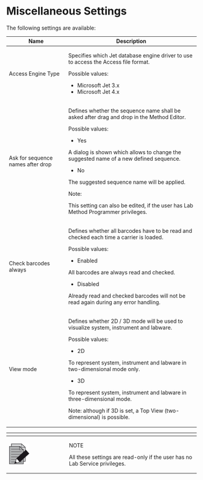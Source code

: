 # Miscellaneous Settings

The following settings are available:

&#x20;

| Name                              | Description                                                                                                                                                                                                                                                                                                                                                                                                                            |
| --------------------------------- | -------------------------------------------------------------------------------------------------------------------------------------------------------------------------------------------------------------------------------------------------------------------------------------------------------------------------------------------------------------------------------------------------------------------------------------- |
| Access Engine Type                | <p>Specifies which Jet database engine driver to use to access the Access file format.</p><p> </p><p>Possible values:</p><ul><li>Microsoft Jet 3.x</li><li>Microsoft Jet 4.x</li></ul>                                                                                                                                                                                                                                                 |
| Ask for sequence names after drop | <p>Defines whether the sequence name shall be asked after drag and drop in the Method Editor.</p><p> </p><p>Possible values:</p><ul><li>Yes</li></ul><p>A dialog is shown which allows to change the suggested name of a new defined sequence.</p><ul><li>No</li></ul><p>The suggested sequence name will be applied.</p><p> </p><p>Note:</p><p>This setting can also be edited, if the user has Lab Method Programmer privileges.</p> |
| Check barcodes always             | <p>Defines whether all barcodes have to be read and checked each time a carrier is loaded.</p><p> </p><p>Possible values:</p><ul><li>Enabled</li></ul><p>All barcodes are always read and checked.</p><ul><li>Disabled</li></ul><p>Already read and checked barcodes will not be read again during any error handling.</p>                                                                                                             |
| View mode                         | <p>Defines whether 2D / 3D mode will be used to visualize system, instrument and labware.</p><p> </p><p>Possible values:</p><ul><li>2D</li></ul><p>To represent system, instrument and labware in two-dimensional mode only.</p><ul><li>3D</li></ul><p>To represent system, instrument and labware in three-dimensional mode.</p><p>Note: although if 3D is set, a Top View (two-dimensional) is possible.</p>                         |

&#x20;

<table data-header-hidden><thead><tr><th width="145"></th><th></th></tr></thead><tbody><tr><td><img src="../../../.gitbook/assets/image (10) (1) (1) (1) (1) (1) (1) (1) (1) (1) (1) (1) (1) (1) (1).png" alt="" data-size="original"></td><td><p>NOTE</p><p>All these settings are read-only if the user has no Lab Service privileges.</p></td></tr></tbody></table>

